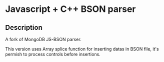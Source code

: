 Javascript + C++ BSON parser
============================

## Description

A fork of MongoDB JS-BSON parser.

This version uses Array splice function for inserting datas in BSON file, it's permish to process controls before insertions.